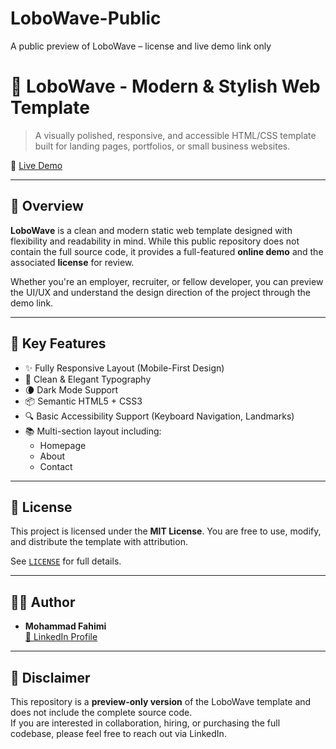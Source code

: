 # LoboWave-Public
A public preview of LoboWave – license and live demo link only
# 🌊 LoboWave - Modern & Stylish Web Template

> A visually polished, responsive, and accessible HTML/CSS template built for landing pages, portfolios, or small business websites.

🔗 [Live Demo](https://lobowave-demo.netlify.app)

---

## 📌 Overview

**LoboWave** is a clean and modern static web template designed with flexibility and readability in mind. While this public repository does not contain the full source code, it provides a full-featured **online demo** and the associated **license** for review.

Whether you're an employer, recruiter, or fellow developer, you can preview the UI/UX and understand the design direction of the project through the demo link.

---

## 🎯 Key Features

- ✨ Fully Responsive Layout (Mobile-First Design)
- 🎨 Clean & Elegant Typography
- 🌘 Dark Mode Support
- 📦 Semantic HTML5 + CSS3
- 🔍 Basic Accessibility Support (Keyboard Navigation, Landmarks)
- 📚 Multi-section layout including:
  - Homepage
  - About
  - Contact

---

## 📄 License

This project is licensed under the **MIT License**. You are free to use, modify, and distribute the template with attribution.

See [`LICENSE`](./LICENSE) for full details.

---

## 🙋‍♂️ Author

- **Mohammad Fahimi**  
  [🔗 LinkedIn Profile](https://www.linkedin.com/in/mohammad-fahimi)

---

## 🚫 Disclaimer

This repository is a **preview-only version** of the LoboWave template and does not include the complete source code.  
If you are interested in collaboration, hiring, or purchasing the full codebase, please feel free to reach out via LinkedIn.

